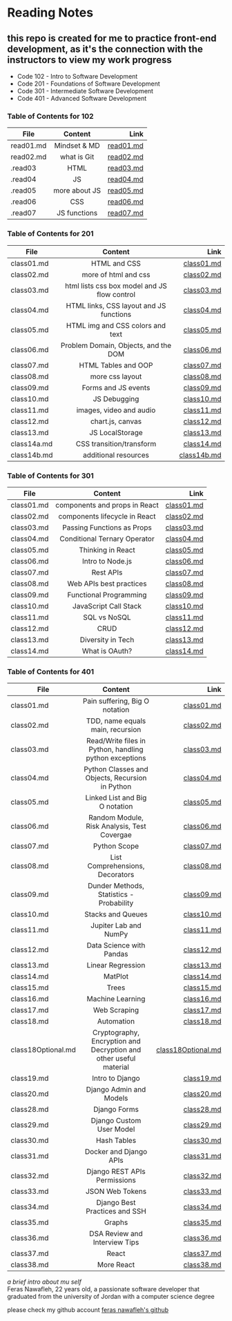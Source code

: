 # Reading Notes

## this repo is created for me to practice front-end development, as it's the connection with the instructors to view my work progress 

* Code 102 - Intro to Software Development
* Code 201 - Foundations of Software Development
* Code 301 - Intermediate Software Development
* Code 401 - Advanced Software Development

### Table of Contents for 102

| File          |   Content     | Link  |
| ------------- |:-------------:| -----:|
| read01.md      | Mindset & MD | [read01.md](https://feras98nawafleh.github.io/reading-notes/102/read01) |
| read02.md      | what is Git      |   [read02.md](https://feras98nawafleh.github.io/reading-notes/102/read02) |
| .read03 | HTML | [read03.md](https://feras98nawafleh.github.io/reading-notes/102/read03) |
| .read04 | JS | [read04.md](https://feras98nawafleh.github.io/reading-notes/102/read04) |
| .read05 | more about JS | [read05.md](https://feras98nawafleh.github.io/reading-notes/102/read05) |
| .read06 | CSS | [read06.md](https://feras98nawafleh.github.io/reading-notes/102/read06) |
| .read07 | JS functions | [read07.md](https://feras98nawafleh.github.io/reading-notes/102/read07) |

### Table of Contents for 201

| File          |   Content     | Link  |
| ------------- |:-------------:| -----:|
| class01.md     | HTML and CSS | [class01.md](https://feras98nawafleh.github.io/reading-notes/201/class01) |
| class02.md      |  more of html and css     |   [class02.md](https://feras98nawafleh.github.io/reading-notes/201/class02) |
| class03.md | html lists css box model and JS flow control  | [class03.md](https://feras98nawafleh.github.io/reading-notes/201/class03) |
| class04.md |HTML links, CSS layout and JS functions| [class04.md](https://feras98nawafleh.github.io/reading-notes/201/class04) |
| class05.md | HTML img and CSS colors and text | [class05.md](https://feras98nawafleh.github.io/reading-notes/201/class05)
| class06.md |Problem Domain, Objects, and the DOM| [class06.md](https://feras98nawafleh.github.io/reading-notes/201/class06)
| class07.md |HTML Tables and OOP| [class07.md](https://feras98nawafleh.github.io/reading-notes/201/class07)
| class08.md |more css layout| [class08.md](https://feras98nawafleh.github.io/reading-notes/201/class08)
| class09.md |Forms and JS events| [class09.md](https://feras98nawafleh.github.io/reading-notes/201/class09)
| class10.md |JS Debugging| [class10.md](https://feras98nawafleh.github.io/reading-notes/201/class10)
| class11.md |images, video and audio| [class11.md](https://feras98nawafleh.github.io/reading-notes/201/class11)
| class12.md |chart.js, canvas| [class12.md](https://feras98nawafleh.github.io/reading-notes/201/class12)
| class13.md |JS LocalStorage| [class13.md](https://feras98nawafleh.github.io/reading-notes/201/class13)
| class14a.md |CSS transition/transform| [class14.md](https://feras98nawafleh.github.io/reading-notes/201/class14a) 
| class14b.md |additional resources| [class14b.md](https://feras98nawafleh.github.io/reading-notes/201/class14b) 

### Table of Contents for 301

| File          |   Content     | Link  |
| ------------- |:-------------:| -----:|
| class01.md     | components and props in React | [class01.md](https://feras98nawafleh.github.io/reading-notes/301/class01) |
| class02.md     | components lifecycle in React | [class02.md](https://feras98nawafleh.github.io/reading-notes/301/class02) |
| class03.md     | Passing Functions as Props | [class03.md](https://feras98nawafleh.github.io/reading-notes/301/class03) |
| class04.md     | Conditional Ternary Operator | [class04.md](https://feras98nawafleh.github.io/reading-notes/301/class04) |
| class05.md     | Thinking in React | [class05.md](https://feras98nawafleh.github.io/reading-notes/301/class05) |
| class06.md     | Intro to Node.js | [class06.md](https://feras98nawafleh.github.io/reading-notes/301/class06) |
| class07.md     | Rest APIs | [class07.md](https://feras98nawafleh.github.io/reading-notes/301/class07) |
| class08.md     | Web APIs best practices | [class08.md](https://feras98nawafleh.github.io/reading-notes/301/class08) |
| class09.md     | Functional Programming | [class09.md](https://feras98nawafleh.github.io/reading-notes/301/class09) |
| class10.md     | JavaScript Call Stack | [class10.md](https://feras98nawafleh.github.io/reading-notes/301/class10) |
| class11.md     | SQL vs NoSQL | [class11.md](https://feras98nawafleh.github.io/reading-notes/301/class11) |
| class12.md     | CRUD | [class12.md](https://feras98nawafleh.github.io/reading-notes/301/class12) |
| class13.md     | Diversity in Tech | [class13.md](https://feras98nawafleh.github.io/reading-notes/301/class13) |
| class14.md     | What is OAuth? | [class14.md](https://feras98nawafleh.github.io/reading-notes/301/class14) |

### Table of Contents for 401

| File          |   Content     | Link  |
| ------------- |:-------------:| -----:|
| class01.md     | Pain suffering, Big O notation| [class01.md](https://feras98nawafleh.github.io/reading-notes/401/class01) |
| class02.md     | TDD, name equals main, recursion| [class02.md](https://feras98nawafleh.github.io/reading-notes/401/class02) |
| class03.md     | Read/Write files in Python, handling python exceptions| [class03.md](https://feras98nawafleh.github.io/reading-notes/401/class03) |
| class04.md     | Python Classes and Objects, Recursion in Python| [class04.md](https://feras98nawafleh.github.io/reading-notes/401/class04) |
| class05.md     | Linked List and Big O notation| [class05.md](https://feras98nawafleh.github.io/reading-notes/401/class05) |
| class06.md     | Random Module, Risk Analysis, Test Covergae| [class06.md](https://feras98nawafleh.github.io/reading-notes/401/class06) |
| class07.md     | Python Scope | [class07.md](https://feras98nawafleh.github.io/reading-notes/401/class07) |
| class08.md     | List Comprehensions, Decorators | [class08.md](https://feras98nawafleh.github.io/reading-notes/401/class08) |
| class09.md     | Dunder Methods, Statistics - Probability | [class09.md](https://feras98nawafleh.github.io/reading-notes/401/class09) |
| class10.md     | Stacks and Queues | [class10.md](https://feras98nawafleh.github.io/reading-notes/401/class10) |
| class11.md     | Jupiter Lab and NumPy | [class11.md](https://feras98nawafleh.github.io/reading-notes/401/class11) |
| class12.md     | Data Science with Pandas | [class12.md](https://feras98nawafleh.github.io/reading-notes/401/class12) |
| class13.md     | Linear Regression | [class13.md](https://feras98nawafleh.github.io/reading-notes/401/class13) |
| class14.md     | MatPlot | [class14.md](https://feras98nawafleh.github.io/reading-notes/401/class14) |
| class15.md     | Trees | [class15.md](https://feras98nawafleh.github.io/reading-notes/401/class15) |
| class16.md     | Machine Learning | [class16.md](https://feras98nawafleh.github.io/reading-notes/401/class16) |
| class17.md     | Web Scraping | [class17.md](https://feras98nawafleh.github.io/reading-notes/401/class17) |
| class18.md     | Automation | [class18.md](https://feras98nawafleh.github.io/reading-notes/401/class18) |
| class18Optional.md     | Cryptography, Encryption and Decryption and other useful material | [class18Optional.md](https://feras98nawafleh.github.io/reading-notes/401/class18Optional) |
| class19.md     | Intro to Django | [class19.md](https://feras98nawafleh.github.io/reading-notes/401/class19) |
| class20.md     | Django Admin and Models | [class20.md](https://feras98nawafleh.github.io/reading-notes/401/class20) |
| class28.md     | Django Forms | [class28.md](https://feras98nawafleh.github.io/reading-notes/401/class28) |
| class29.md     | Django Custom User Model | [class29.md](https://feras98nawafleh.github.io/reading-notes/401/class29) |
| class30.md     | Hash Tables | [class30.md](https://feras98nawafleh.github.io/reading-notes/401/class30) |
| class31.md     | Docker and Django APIs | [class31.md](https://feras98nawafleh.github.io/reading-notes/401/class31) |
| class32.md     | Django REST APIs Permissions | [class32.md](https://feras98nawafleh.github.io/reading-notes/401/class32) |
| class33.md     | JSON Web Tokens | [class33.md](https://feras98nawafleh.github.io/reading-notes/401/class33) |
| class34.md     | Django Best Practices and SSH | [class34.md](https://feras98nawafleh.github.io/reading-notes/401/class34) |
| class35.md     | Graphs | [class35.md](https://feras98nawafleh.github.io/reading-notes/401/class35) |
| class36.md     | DSA Review and Interview Tips | [class36.md](https://feras98nawafleh.github.io/reading-notes/401/class36) |
| class37.md     | React | [class37.md](https://feras98nawafleh.github.io/reading-notes/401/class37) |
| class38.md     | More React | [class38.md](https://feras98nawafleh.github.io/reading-notes/401/class38) |


*a brief intro about mu self*  
Feras Nawafleh, 22 years old, a passionate software developer that graduated from the university of Jordan with a computer science degree

please check my github account [feras nawafleh's github](https://github.com/feras98nawafleh)

